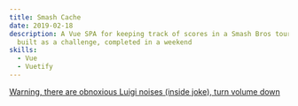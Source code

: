 ```yaml
---
title: Smash Cache
date: 2019-02-18
description: A Vue SPA for keeping track of scores in a Smash Bros tournament,
  built as a challenge, completed in a weekend
skills:
  - Vue
  - Vuetify
---
```

[Warning, there are obnoxious Luigi noises (inside joke), turn volume down](https://whoistobias.github.io/)